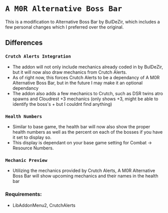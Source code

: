 # `A M0R Alternative Boss Bar`

This is a modification to Alternative Boss Bar by BulDeZir, which includes a few personal changes which I preferred over the original.

## Differences

### `Crutch Alerts Integration`
- The addon will not only include mechanics already coded in by BulDeZir, but it will now also draw mechanics from Crutch Alerts.
- As of right now, this forces Crutch Alerts to be a dependancy of A M0R Alternative Boss Bar, but in the future I may make it an optional dependancy
- The addon also adds a few mechanics to Crutch, such as DSR twins atro spawns and Cloudrest +3 mechanics (only shows +3, might be able to identify the boss's + but I couldnt find anything)

### `Health Numbers`
- Similar to base game, the health bar will now also show the proper health numbers as well as the percent on each of the bosses if you have it set to display so.
- This display is dependant on your base game setting for Combat -> Resource Numbers.

### `Mechanic Preview`
- Utilizing the mechanics provided by Crutch Alerts, A M0R Alternative Boss Bar will show upcoming mechanics and their names in the health bar

### Requirements:
- LibAddonMenu2, CrutchAlerts
